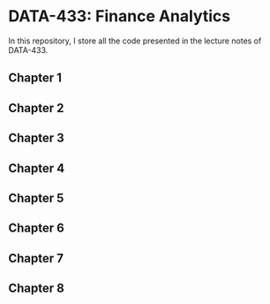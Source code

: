 # DATA-433: Finance Analytics

In this repository, I store all the code presented in the lecture notes of DATA-433.

## Chapter 1

## Chapter 2

## Chapter 3

## Chapter 4

## Chapter 5

## Chapter 6

## Chapter 7

## Chapter 8
